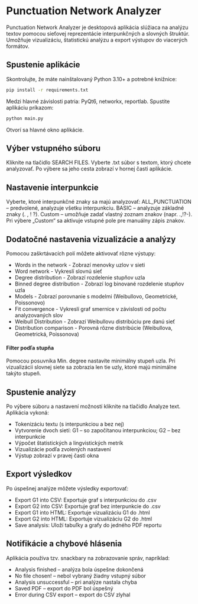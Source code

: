 # Punctuation Network Analyzer

Punctuation Network Analyzer je desktopová aplikácia slúžiaca na analýzu textov pomocou sieťovej reprezentácie interpunkčných a slovných štruktúr. Umožňuje vizualizáciu, štatistickú analýzu a export výstupov do viacerých formátov.

## Spustenie aplikácie
Skontrolujte, že máte nainštalovaný Python 3.10+ a potrebné knižnice:
```bash
pip install -r requirements.txt
```
Medzi hlavné závislosti patria: PyQt6, networkx, reportlab.
Spustite aplikáciu príkazom:
```bash
python main.py
```
Otvorí sa hlavné okno aplikácie.

## Výber vstupného súboru
Kliknite na tlačidlo SEARCH FILES.
Vyberte .txt súbor s textom, ktorý chcete analyzovať.
Po výbere sa jeho cesta zobrazí v hornej časti aplikácie.

## Nastavenie interpunkcie
Vyberte, ktoré interpunkčné znaky sa majú analyzovať:
ALL_PUNCTUATION – predvolené, analyzuje všetku interpunkciu.
BASIC – analyzuje základné znaky (. , ! ?).
Custom – umožňuje zadať vlastný zoznam znakov (napr. .,!?-).
Pri výbere „Custom“ sa aktivuje vstupné pole pre manuálny zápis znakov.

## Dodatočné nastavenia vizualizácie a analýzy
Pomocou zaškrtávacích polí môžete aktivovať rôzne výstupy:
 - Words in the network - Zobrazí menovky uzlov v sieti
 - Word network - Vykreslí slovnú sieť
 - Degree distribution - Zobrazí rozdelenie stupňov uzla
 - Binned degree distribution - Zobrazí log binované rozdelenie stupňov uzla
 - Models - Zobrazí porovnanie s modelmi (Weibullovo, Geometrické, Poissonovo)
 - Fit convergence - Vykreslí graf smernice v závislosti od počtu analyzovaných slov
 - Weibull Distribution - Zobrazí Weibullovu distribúciu pre danú sieť
 - Distribution comparison - Porovná rôzne distribúcie (Weibullova, Geometrická,
Poissonova)

#### Filter podľa stupňa
Pomocou posuvníka Min. degree nastavíte minimálny stupeň uzla. Pri vizualizácii
slovnej siete sa zobrazia len tie uzly, ktoré majú minimálne takýto stupeň.

## Spustenie analýzy
Po výbere súboru a nastavení možností kliknite na tlačidlo Analyze text.
Aplikácia vykoná:
 - Tokenizáciu textu (s interpunkciou a bez nej)
 - Vytvorenie dvoch sietí: G1 – so započítanou interpunkciou; G2 – bez interpunkcie
 - Výpočet štatistických a lingvistických metrík
 - Vizualizácie podľa zvolených nastavení
 - Výstup zobrazí v pravej časti okna

## Export výsledkov
Po úspešnej analýze môžete výsledky exportovať:
 - Export G1 into CSV: Exportuje graf s interpunkciou do .csv
 - Export G2 into CSV: Exportuje graf bez interpunkcie do .csv
 - Export G1 into HTML: Exportuje vizualizáciu G1 do .html
 - Export G2 into HTML: Exportuje vizualizáciu G2 do .html
 - Save analysis: Uloží tabuľky a grafy do jedného PDF reportu 

## Notifikácie a chybové hlásenia
Aplikácia používa tzv. snackbary na zobrazovanie správ, napríklad:
 - Analysis finished – analýza bola úspešne dokončená
 - No file chosen! – nebol vybraný žiadny vstupný súbor
 - Analysis unsuccessful – pri analýze nastala chyba
 - Saved PDF – export do PDF bol úspešný
 - Error during CSV export – export do CSV zlyhal
